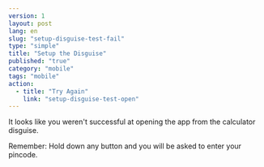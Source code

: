 ```yaml
---
version: 1
layout: post
lang: en
slug: "setup-disguise-test-fail"
type: "simple"
title: "Setup the Disguise"
published: "true"
category: "mobile"
tags: "mobile"
action: 
  - title: "Try Again"
    link: "setup-disguise-test-open"
---
```


It looks like you weren't successful at opening the app from the calculator disguise.

Remember: Hold down any button and you will be asked to enter your pincode. 

